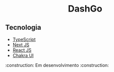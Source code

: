 <h1 align="center">DashGo</h1>
<h2>Tecnologia</h2>
<ul>
  <li><a href="https://www.typescriptlang.org/">TypeScript</a></li>
  <li><a href="https://nextjs.org/">Next JS</a></li>
  <li><a href="https://pt-br.reactjs.org/">React JS</a></li>
  <li><a href="https://chakra-ui.com/">Chakra UI</a></li>
</ul>
<p>:construction: Em desenvolvimento :construction:</p>
